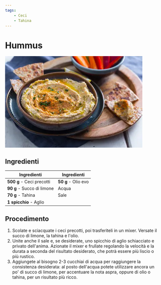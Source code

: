 ```yaml
---
tags:
    - Ceci
    - Tahina
---
```

# Hummus

![](../img/Hummus.webp)

## Ingredienti

| Ingredienti                  | Ingredienti             |
| ---------------------------- | ----------------------- |
| **500 g** - Ceci precotti | **50 g** - Olio evo |
| **90 g** - Succo di limone | Acqua |
| **70 g** - Tahina | Sale |
| **1 spicchio** - Aglio |  |

## Procedimento

1. Scolate e sciacquate i ceci precotti, poi trasferiteli in un mixer. Versate il succo di limone, la tahina e l'olio.
1. Unite anche il sale e, se desiderate, uno spicchio di aglio schiacciato e privato dell'anima. Azionate il mixer e frullate regolando la velocità e la durata a seconda del risultato desiderato, che potrà essere più liscio o più rustico. 
1. Aggiungete al bisogno 2-3 cucchiai di acqua per raggiungere la consistenza desiderata: al posto dell'acqua potete utilizzare ancora un po' di succo di limone, per accentuare la nota aspra, oppure di olio o tahina, per un risultato più ricco. 
